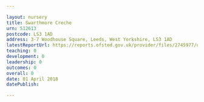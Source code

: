 ```yaml
---

layout: nursery
title: Swarthmore Creche
urn: 512613
postcode: LS3 1AD
address: 3-7 Woodhouse Square, Leeds, West Yorkshire, LS3 1AD
latestReportUrl: https://reports.ofsted.gov.uk/provider/files/2745977/urn/512613.pdf
teaching: 0
development: 0
leadership: 0
outcomes: 0
overall: 0
date: 01 April 2018 
datePublish: 

---
```

